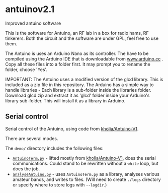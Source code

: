 # antuinov2.1
Improved antuino software

This is the software for Antuino, an RF lab in a box for radio hams, RF tinkerers. Both the circuit and the software are under GPL, feel free to use them. 

The Antuino is uses an Arduino Nano as its controller. The have to be compiled using the Arduino IDE that is downloadable from www.arduino.cc . Copy all these files into a folder first. It may prompt you to rename the folder, choose 'Yes'. 

IMPORTANT: 
The Antuino uses a modified version of the glcd library. This is included as a zip file in this repository. The Arduino has a simple way to handle libraries - Each library is a sub-folder inside the libraries folder. Download glcd.zip and extract it as 'glcd' folder inside your Arduino's library sub-folder. This will install it as a library in Arduino.

## Serial control

Serial control of the Antuino, using code from [kholia/Antuino-V1](https://github.com/kholia/Antuino-V1/blob/AiO/antuino_analyzer_27mhz_v2/antuino_analyzer_27mhz_v2.ino).

There are several modes.

The `demo/` directory includes the following files:
* [`AntuinoTerm.py`](./demos/AntuinoTerm.py) - lifted mostly from [kholia/Antuino-V1](https://github.com/kholia/Antuino-V1/blob/AiO/src/AntuinoTerm.py), does the serial communications.  Could stand to be rewritten without a `while` loop, but does the job.
* [`analyseAntuino.py`](./demos/analyseAntuino.py) - uses `AntuinoTerm.py` as a library, analyses various amateur bands, and writes to files.  (Will need to create `./logs` directory or specify where to store logs with `--logdir`.)
